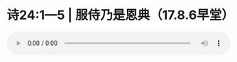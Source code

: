 # 诗24:1—5 | 服侍乃是恩典（17.8.6早堂）

<audio style="width: 100%;" preload="false" controls controlslist="nodownload"><source src="//file.simai.life/audio/mp3/old/12196.mp3" type="audio/mpeg">Your browser does not support the audio element.</audio>


